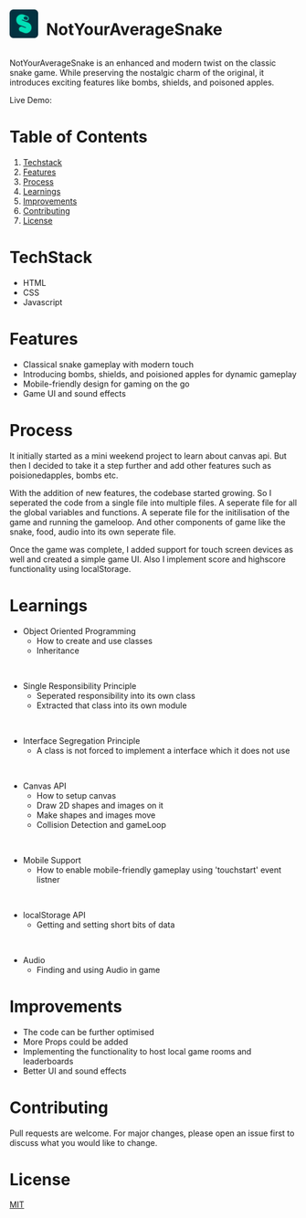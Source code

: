 <div style="display: flex; align-items:center; gap: 1em;">
<img src="./frontend/images/favicon.png" width="50px" height="50px"/>
<h1>NotYourAverageSnake</h1>
</div>

NotYourAverageSnake is an enhanced and modern twist on the classic snake game. While preserving the nostalgic charm of the original, it introduces exciting features like bombs, shields, and poisoned apples.

Live Demo: 

# Table of Contents
1. [Techstack](#techstack)
2. [Features](#features)
3. [Process](#process)
4. [Learnings](#learnings)
5. [Improvements](#improvements)
6. [Contributing](#contributing)
7. [License](#license)

# TechStack
- HTML
- CSS
- Javascript

# Features
- Classical snake gameplay with modern touch
- Introducing bombs, shields, and poisioned apples for dynamic gameplay
- Mobile-friendly design for gaming on the go
- Game UI and sound effects

# Process

It initially started as a mini weekend project to learn about canvas api. But then I decided to take it a step further and add other features such as poisionedapples, bombs etc.

With the addition of new features, the codebase started growing. So I seperated the code from a single file into multiple files. A seperate file for all the global variables and functions. A seperate file for the initilisation of the game and running the gameloop. And other components of game like the snake, food, audio into its own seperate file.

Once the game was complete, I added support for touch screen devices as well and created a simple game UI. Also I implement score and highscore functionality using localStorage.

# Learnings
- Object Oriented Programming
    - How to create and use classes
    - Inheritance

<br>

- Single Responsibility Principle
    - Seperated responsibility into its own class
    - Extracted that class into its own module

<br>

- Interface Segregation Principle
    - A class is not forced to implement a interface which it does not use

<br>

- Canvas API
    - How to setup canvas
    - Draw 2D shapes and images on it 
    - Make shapes and images move
    - Collision Detection and gameLoop

<br>

- Mobile Support 
    - How to enable mobile-friendly gameplay using 'touchstart' event listner

<br>

- localStorage API
    - Getting and setting short bits of data

<br>

- Audio
    - Finding and using Audio in game

# Improvements

- The code can be further optimised
- More Props could be added
- Implementing the functionality to host local game rooms and leaderboards
- Better UI and sound effects

# Contributing

Pull requests are welcome. For major changes, please open an issue first
to discuss what you would like to change.

# License 

[MIT](https://choosealicense.com/licenses/mit/)